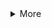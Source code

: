 <details class="details-reset mt-3">
  <summary class="btn-link">More <span></summary>
  <div class="border p-3 mt-2">Hidden text</div>
</details>
